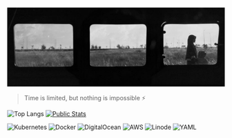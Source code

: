 ![](assets/20240404_144639_banner.png)

> Time is limited, but nothing is impossible ⚡️

![Top Langs](https://github-readme-stats.vercel.app/api/top-langs/?username=nordinr&layout=compact&hide=html,c,c+,swift&theme=radical&langs_count=8) [![Public Stats](https://github-readme-stats.vercel.app/api/wakatime?username=ffflabs)](https://github.com/anuraghazra/github-readme-stats)

![Kubernetes](https://img.shields.io/badge/kubernetes-%23326ce5.svg?style=for-the-badge&logo=kubernetes&logoColor=white) ![Docker](https://img.shields.io/badge/docker-%230db7ed.svg?style=for-the-badge&logo=docker&logoColor=white) ![DigitalOcean](https://img.shields.io/badge/DigitalOcean-%230167ff.svg?style=for-the-badge&logo=digitalOcean&logoColor=white) ![AWS](https://img.shields.io/badge/AWS-%23FF9900.svg?style=for-the-badge&logo=amazon-aws&logoColor=white) ![Linode](https://img.shields.io/badge/linode-00A95C?style=for-the-badge&logo=linode&logoColor=white) ![YAML](https://img.shields.io/badge/yaml-%23ffffff.svg?style=for-the-badge&logo=yaml&logoColor=151515)
